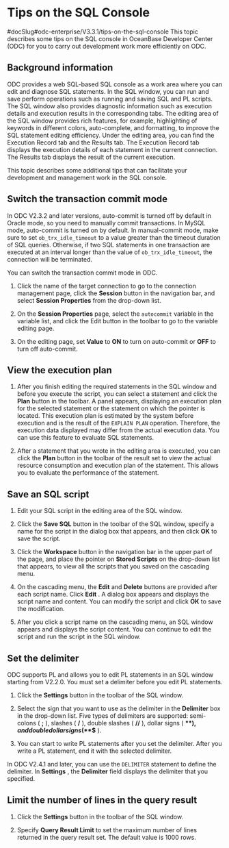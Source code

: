 Tips on the SQL Console 
============================================
#docSlug#odc-enterprise/V3.3.1/tips-on-the-sql-console
This topic describes some tips on the SQL console in OceanBase Developer Center (ODC) for you to carry out development work more efficiently on ODC. 

Background information 
-------------------------------

ODC provides a web SQL-based SQL console as a work area where you can edit and diagnose SQL statements. In the SQL window, you can run and save perform operations such as running and saving SQL and PL scripts. The SQL window also provides diagnostic information such as execution details and execution results in the corresponding tabs. The editing area of the SQL window provides rich features, for example, highlighting of keywords in different colors, auto-complete, and formatting, to improve the SQL statement editing efficiency. Under the editing area, you can find the Execution Record tab and the Results tab. The Execution Record tab displays the execution details of each statement in the current connection. The Results tab displays the result of the current execution. 

This topic describes some additional tips that can facilitate your development and management work in the SQL console. 

Switch the transaction commit mode 
-------------------------------------------

In ODC V2.3.2 and later versions, auto-commit is turned off by default in Oracle mode, so you need to manually commit transactions. In MySQL mode, auto-commit is turned on by default. In manual-commit mode, make sure to set `ob_trx_idle_timeout` to a value greater than the timeout duration of SQL queries. Otherwise, if two SQL statements in one transaction are executed at an interval longer than the value of `ob_trx_idle_timeout`, the connection will be terminated. 

You can switch the transaction commit mode in ODC. 

1. Click the name of the target connection to go to the connection management page, click the **Session** button in the navigation bar, and select **Session Properties** from the drop-down list.

   

2. On the **Session Properties** page, select the `autocommit` variable in the variable list, and click the Edit button in the toolbar to go to the variable editing page.

   

3. On the editing page, set **Value** to **ON** to turn on auto-commit or **OFF** to turn off auto-commit.

   




View the execution plan 
--------------------------------

1. After you finish editing the required statements in the SQL window and before you execute the script, you can select a statement and click the **Plan** button in the toolbar. A panel appears, displaying an execution plan for the selected statement or the statement on which the pointer is located. This execution plan is estimated by the system before execution and is the result of the `EXPLAIN PLAN` operation. Therefore, the execution data displayed may differ from the actual execution data. You can use this feature to evaluate SQL statements.

   

2. After a statement that you wrote in the editing area is executed, you can click the **Plan** button in the toolbar of the result set to view the actual resource consumption and execution plan of the statement. This allows you to evaluate the performance of the statement.

   




Save an SQL script 
---------------------------

1. Edit your SQL script in the editing area of the SQL window.

   

2. Click the **Save SQL** button in the toolbar of the SQL window, specify a name for the script in the dialog box that appears, and then click **OK** to save the script.

   

3. Click the **Workspace** button in the navigation bar in the upper part of the page, and place the pointer on **Stored Scripts** on the drop-down list that appears, to view all the scripts that you saved on the cascading menu.

   

4. On the cascading menu, the **Edit** and **Delete** buttons are provided after each script name. Click **Edit** . A dialog box appears and displays the script name and content. You can modify the script and click **OK** to save the modification.

   

5. After you click a script name on the cascading menu, an SQL window appears and displays the script content. You can continue to edit the script and run the script in the SQL window.

   




Set the delimiter 
--------------------------

ODC supports PL and allows you to edit PL statements in an SQL window starting from V2.2.0. You must set a delimiter before you edit PL statements. 

1. Click the **Settings** button in the toolbar of the SQL window.

   

2. Select the sign that you want to use as the delimiter in the **Delimiter** box in the drop-down list. Five types of delimiters are supported: semi-colons ( **;** ), slashes ( **/** ), double slashes ( **//** ), dollar signs ( **$** ), and double dollar signs ( **$$** ).

   

3. You can start to write PL statements after you set the delimiter. After you write a PL statement, end it with the selected delimiter.

   




In ODC V2.4.1 and later, you can use the `DELIMITER` statement to define the delimiter. In **Settings** , the **Delimiter** field displays the delimiter that you specified. 

Limit the number of lines in the query result 
------------------------------------------------------

1. Click the **Settings** button in the toolbar of the SQL window.

   

2. Specify **Query Result Limit** to set the maximum number of lines returned in the query result set. The default value is 1000 rows.

   



